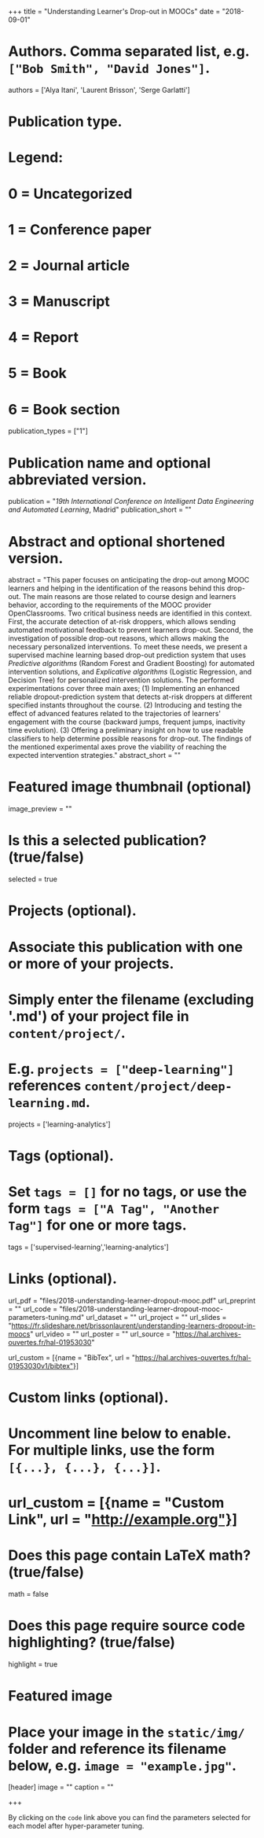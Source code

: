 +++
title = "Understanding Learner's Drop-out in MOOCs"
date = "2018-09-01"

# Authors. Comma separated list, e.g. `["Bob Smith", "David Jones"]`.
authors = ['Alya Itani', 'Laurent Brisson', 'Serge Garlatti']

# Publication type.
# Legend:
# 0 = Uncategorized
# 1 = Conference paper
# 2 = Journal article
# 3 = Manuscript
# 4 = Report
# 5 = Book
# 6 = Book section
publication_types = ["1"]

# Publication name and optional abbreviated version.
publication = "*19th International Conference on Intelligent Data Engineering and Automated Learning*, Madrid"
publication_short = ""

# Abstract and optional shortened version.
abstract = "This paper focuses on anticipating the drop-out among MOOC learners and helping in the identification of the reasons behind this drop-out. The main reasons are those related to course design and learners behavior, according to the requirements of the MOOC provider OpenClassrooms. Two critical business needs are identified in this context. First, the accurate detection of at-risk droppers, which allows sending automated motivational feedback to prevent learners drop-out. Second, the investigation of possible drop-out reasons, which allows making the necessary personalized interventions. To meet these needs, we present a supervised machine learning based drop-out prediction system that uses *Predictive algorithms* (Random Forest and Gradient Boosting) for automated intervention solutions, and *Explicative algorithms* (Logistic Regression, and Decision Tree) for personalized intervention solutions. The performed experimentations cover three main axes; (1) Implementing an enhanced reliable dropout-prediction system that detects at-risk droppers at different specified instants throughout the course. (2) Introducing and testing the effect of advanced features related to the trajectories of learners' engagement with the course (backward jumps, frequent jumps, inactivity time evolution). (3) Offering a preliminary insight on how to use readable classifiers to help determine possible reasons for drop-out. The findings of the mentioned experimental axes prove the viability of reaching the expected intervention strategies."
abstract_short = ""

# Featured image thumbnail (optional)
image_preview = ""

# Is this a selected publication? (true/false)
selected = true

# Projects (optional).
#   Associate this publication with one or more of your projects.
#   Simply enter the filename (excluding '.md') of your project file in `content/project/`.
#   E.g. `projects = ["deep-learning"]` references `content/project/deep-learning.md`.
projects = ['learning-analytics']

# Tags (optional).
#   Set `tags = []` for no tags, or use the form `tags = ["A Tag", "Another Tag"]` for one or more tags.
tags = ['supervised-learning','learning-analytics']

# Links (optional).
url_pdf = "files/2018-understanding-learner-dropout-mooc.pdf"
url_preprint = ""
url_code = "files/2018-understanding-learner-dropout-mooc-parameters-tuning.md"
url_dataset = ""
url_project = ""
url_slides = "https://fr.slideshare.net/brissonlaurent/understanding-learners-dropout-in-moocs"
url_video = ""
url_poster = ""
url_source = "https://hal.archives-ouvertes.fr/hal-01953030"

url_custom = [{name = "BibTex", url = "https://hal.archives-ouvertes.fr/hal-01953030v1/bibtex"}]

# Custom links (optional).
#   Uncomment line below to enable. For multiple links, use the form `[{...}, {...}, {...}]`.
# url_custom = [{name = "Custom Link", url = "http://example.org"}]

# Does this page contain LaTeX math? (true/false)
math = false

# Does this page require source code highlighting? (true/false)
highlight = true

# Featured image
# Place your image in the `static/img/` folder and reference its filename below, e.g. `image = "example.jpg"`.
[header]
image = ""
caption = ""

+++

By clicking on the `code` link above you can find the parameters selected for each model after hyper-parameter tuning.
